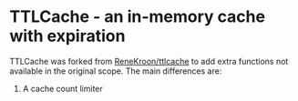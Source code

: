 # TTLCache - an in-memory cache with expiration

TTLCache was forked from [ReneKroon/ttlcache](https://github.com/ReneKroon/ttlcache) to add extra functions not available in the original scope.
The main differences are:

1. A cache count limiter
